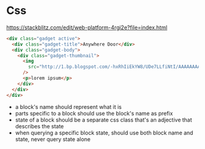 # Css

https://stackblitz.com/edit/web-platform-4rgi2e?file=index.html

```html
<div class="gadget active">
  <div class="gadget-title">Anywhere Door</div>
  <div class="gadget-body">
    <div class="gadget-thumbnail">
      <img
        src="http://1.bp.blogspot.com/-hxRhIiEkYW8/UDe7LLfiNtI/AAAAAAAAAQ8/_NKkWEz7588/s1600/dokodemo+door.jpg"
      />
      <p>lorem ipsum</p>
    </div>
  </div>
</div>
```
- a block's name should represent what it is
- parts specific to a block should use the block's name as prefix
- state of a block should be a separate css class that's an adjective that describes the state
- when querying a specific block state, should use both block name and state, never query state alone
